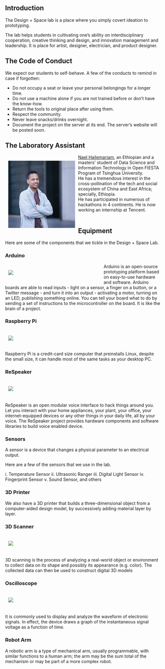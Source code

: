 
## Introduction

The Design + Space lab is a place where you simply covert ideation to prototyping. 

The lab helps students in cultivating one’s ability on interdisciplinary cooperation, creative thinking and design, and innovation management and leadership. It is place for artist, designer, electrician, and product designer. 

## The Code of Conduct

We expect our students to self-behave. A few of the conducts to remind in case if forgotten:

-	Do not occupy a seat or leave your personal belongings for a longer time.
-	Do not use a machine alone if you are not trained before or don’t have the know-how.
-	Return the tools to original place after using them. 
-	Respect the community.
-	Never leave snacks/drinks overnight. 
-	Document the project on the server at its end. The server’s website will be posted soon. 

## The Laboratory Assistant

<img align="left" width="217" src="/image/Nael.jpg" style="margin:20px 10px 20px 10px">

<a href="https://www.linkedin.com/in/naelstudentattsinghua/">Nael Hailemariam</a>,  an Ethiopian and a masters' student of Data Science and Information Technology in Open FIESTA Program of Tsinghua University.
<br> He has a tremendous interest in the cross-pollination of the tech and social ecosystem of China and East Africa; specially, Ethiopia. <br> He has participated in numerous of hackathons in 4 continents. He is now working an internship at Tencent. 
<br> <br>
## Equipment

Here are some of the components that we tickle in the Design + Space Lab.  

### Arduino

<img align="left" width="300" src="/image/Arduino.png" style="margin:20px 10px 20px 10px">

Arduino is an open-source prototyping platform based on easy-to-use hardware and software. Arduino boards are able to read inputs - light on a sensor, a finger on a button, or a Twitter message - and turn it into an output - activating a motor, turning on an LED, publishing something online. You can tell your board what to do by sending a set of instructions to the microcontroller on the board. It is like the brain of a project.

### Raspberry Pi

<img align="center" width="350" src="/image/RaspberryPi-3.jpg" style="margin:20px 10px 20px 10px">

Raspberry Pi is a credit-card size computer that preinstalls Linux, despite the small size, it can handle most of the same tasks as your desktop PC.

### ReSpeaker

<img width="350" src="/image/Respeaker.png" style="margin:20px 10px 20px 10px">  


ReSpeaker is an open modular voice interface to hack things around you. Let you interact with your home appliances, your plant, your office, your internet-equipped devices or any other things in your daily life, all by your voice. The ReSpeaker project provides hardware components and software libraries to build voice enabled device.

### Sensors 

A sensor is a device that changes a physical parameter to an electrical output. 

Here are a few of the sensors that we use in the lab. 

i.	Temperature Sensor
ii.	Ultrasonic Ranger 
iii.	Digital Light Sensor
iv.	Fingerprint Sensor 
v.	Sound Sensor, and others 

### 3D Printer

We also have a 3D printer that builds a three-dimensional object from a computer-aided design model, by successively adding material layer by layer.

### 3D Scanner

<img width="350" src="/image/3D-Scanner.png" style="margin:20px 10px 20px 10px">  

3D scanning is the process of analyzing a real-world object or environment to collect data on its shape and possibly its appearance (e.g. color). The collected data can then be used to construct digital 3D models

### Oscilloscope

<img width="400" src="/image/Oscilloscope.jpg" style="margin:20px 10px 20px 10px">

It is commonly used to display and analyze the waveform of electronic signals. In effect, the device draws a graph of the instantaneous signal voltage as a function of time.


### Robot Arm

A robotic arm is a type of mechanical arm, usually programmable, with similar functions to a human arm; the arm may be the sum total of the mechanism or may be part of a more complex robot. 

